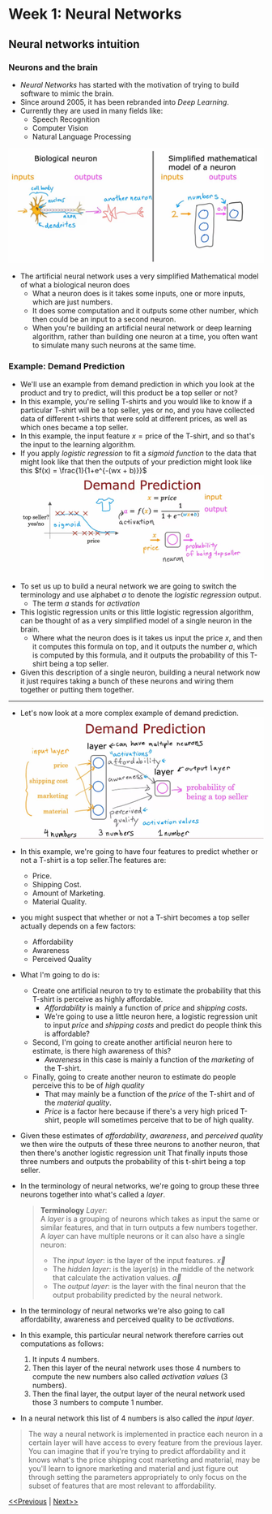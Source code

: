 # Week 1: Neural Networks
## Neural networks intuition
### Neurons and the brain
* _Neural Networks_ has started with the motivation of trying to build software to mimic the brain.
* Since around 2005, it has been rebranded into _Deep Learning_.
* Currently they are used in many fields like:
    * Speech Recognition
    * Computer Vision
    * Natural Language Processing

![Biological vs Artificial Neuron](./images/neural-network-01.jpg)
* The artificial neural network uses a very simplified Mathematical model of what a biological neuron does
    * What a neuron does is it takes some inputs, one or more inputs, which are just numbers. 
    * It does some computation and it outputs some other number, which then could be an input to a second neuron.
    * When you're building an artificial neural network or deep learning algorithm, rather than building one neuron at a time, you often want to simulate many such neurons at the same time.

### Example: Demand Prediction
* We'll use an example from demand prediction in which you look at the product and try to predict, will this product be a top seller or not?
* In this example, you're selling T-shirts and you would like to know if a particular T-shirt will be a top seller, yes or no, and you have collected data of different t-shirts that were sold at different prices, as well as which ones became a top seller.
* In this example, the input feature $x = \text{price}$ of the T-shirt, and so that's the input to the learning algorithm. 
* If you apply _logistic regression_ to fit a _sigmoid function_ to the data that might look like that then the outputs of your prediction might look like this $f(x) = \frac{1}{1+e^{-(wx + b)}}$
![Demand Prediction using Logistic regression](./images/neural-network-02.jpg)
* To set us up to build a neural network we are going to switch the terminology and use alphabet $a$ to denote the _logistic regression_ output.
    * The term $a$ stands for _activation_
* This logistic regression units or this little logistic regression algorithm, can be thought of as a very simplified model of a single neuron in the brain.
    * Where what the neuron does is it takes us input the price $x$, and then it computes this formula on top, and it outputs the number $a$, which is computed by this formula, and it outputs the probability of this T-shirt being a top seller.
* Given this description of a single neuron, building a neural network now it just requires taking a bunch of these neurons and wiring them together or putting them together.
----------
* Let's now look at a more complex example of demand prediction.
![Complex Demand Prediction](./images/neural-network-03.jpg)
* In this example, we're going to have four features to predict whether or not a T-shirt is a top seller.The features are:
    * Price.
    * Shipping Cost.
    * Amount of Marketing.
    * Material Quality.
* you might suspect that whether or not a T-shirt becomes a top seller actually depends on a few factors:
    * Affordability
    * Awareness
    * Perceived Quality
* What I'm going to do is:
    * Create one artificial neuron to try to estimate the probability that this T-shirt is perceive as highly affordable. 
        * _Affordability_ is mainly a function of _price_ and _shipping costs_. 
        * We're going to use a little neuron here, a logistic regression unit to input _price_ and _shipping costs_ and predict do people think this is affordable? 
    * Second, I'm going to create another artificial neuron here to estimate, is there high awareness of this? 
        * _Awareness_ in this case is mainly a function of the _marketing_ of the T-shirt. 
    * Finally, going to create another neuron to estimate do people perceive this to be of _high quality_
        * That may mainly be a function of the _price_ of the T-shirt and of the _material quality_. 
        * _Price_ is a factor here because if there's a very high priced T-shirt, people will sometimes perceive that to be of high quality.
* Given these estimates of _affordability_, _awareness_, and _perceived quality_ we then wire the outputs of these three neurons to another neuron, that then there's another logistic regression unit That finally inputs those three numbers and outputs the probability of this t-shirt being a top seller.
* In the terminology of neural networks, we're going to group these three neurons together into what's called a _layer_. 
    > **Terminology** _Layer_:  
    > A _layer_ is a grouping of neurons which takes as input the same or similar features, and that in turn outputs a few numbers together.  
    > A _layer_ can have multiple neurons or it can also have a single neuron:
    > * The _input layer_: is the layer of the input features. $\vec{x}$
    > * The _hidden layer_: is the layer(s) in the middle of the network that calculate the activation values. $\vec{a}$
    > * The _output layer_: is the layer with the final neuron that the output probability predicted by the neural network.

* In the terminology of neural networks we're also going to call affordability, awareness and perceived quality to be _activations_.

* In this example, this particular neural network therefore carries out computations as follows:
    1. It inputs 4 numbers.
    2. Then this layer of the neural network uses those 4 numbers to compute the new numbers also called _activation values_ (3 numbers).
    3. Then the final layer, the output layer of the neural network used those 3 numbers to compute 1 number.
* In a neural network this list of 4 numbers is also called the _input layer_.

> The way a neural network is implemented in practice each neuron in a certain layer will have access to every feature from the previous layer.   
You can imagine that if you're trying to predict affordability and it knows what's the price shipping cost marketing and material, may be you'll learn to ignore marketing and material and just figure out through setting the parameters appropriately to only focus on the subset of features that are most relevant to affordability.

[<<Previous](../README.md) | [Next>>]()